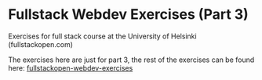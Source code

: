# Fullstack Webdev Exercises (Part 3)
Exercises for full stack course at the University of Helsinki (fullstackopen.com)

The exercises here are just for part 3, the rest of the exercises can be found here: [fullstackopen-webdev-exercises](https://github.com/Omaro-IB/fullstackopen-webdev-exercises)
